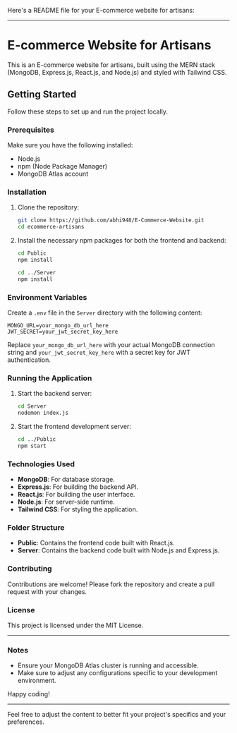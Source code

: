 Here's a README file for your E-commerce website for artisans:

---

# E-commerce Website for Artisans

This is an E-commerce website for artisans, built using the MERN stack (MongoDB, Express.js, React.js, and Node.js) and styled with Tailwind CSS.

## Getting Started

Follow these steps to set up and run the project locally.

### Prerequisites

Make sure you have the following installed:

- Node.js
- npm (Node Package Manager)
- MongoDB Atlas account

### Installation

1. Clone the repository:

   ```bash
   git clone https://github.com/abhi948/E-Commerce-Website.git
   cd ecommerce-artisans
   ```

2. Install the necessary npm packages for both the frontend and backend:

   ```bash
   cd Public
   npm install
   ```

   ```bash
   cd ../Server
   npm install
   ```

### Environment Variables

Create a `.env` file in the `Server` directory with the following content:

```env
MONGO_URL=your_mongo_db_url_here
JWT_SECRET=your_jwt_secret_key_here
```

Replace `your_mongo_db_url_here` with your actual MongoDB connection string and `your_jwt_secret_key_here` with a secret key for JWT authentication.

### Running the Application

1. Start the backend server:

   ```bash
   cd Server
   nodemon index.js
   ```

2. Start the frontend development server:

   ```bash
   cd ../Public
   npm start
   ```

### Technologies Used

- **MongoDB**: For database storage.
- **Express.js**: For building the backend API.
- **React.js**: For building the user interface.
- **Node.js**: For server-side runtime.
- **Tailwind CSS**: For styling the application.

### Folder Structure

- **Public**: Contains the frontend code built with React.js.
- **Server**: Contains the backend code built with Node.js and Express.js.

### Contributing

Contributions are welcome! Please fork the repository and create a pull request with your changes.

### License

This project is licensed under the MIT License.

---

### Notes

- Ensure your MongoDB Atlas cluster is running and accessible.
- Make sure to adjust any configurations specific to your development environment.

Happy coding!

---

Feel free to adjust the content to better fit your project's specifics and your preferences.
